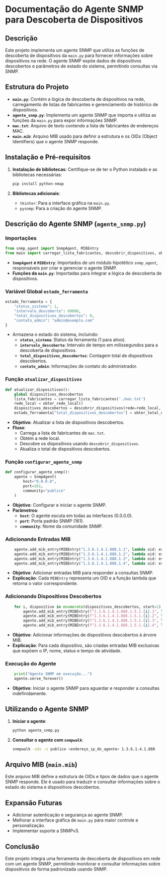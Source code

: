 # Documentação do Agente SNMP para Descoberta de Dispositivos

## Descrição
Este projeto implementa um agente SNMP que utiliza as funções de descoberta de dispositivos da `main.py` para fornecer informações sobre dispositivos na rede. O agente SNMP expõe dados de dispositivos descobertos e parâmetros de estado do sistema, permitindo consultas via SNMP.

## Estrutura do Projeto
- **`main.py`**: Contém a lógica de descoberta de dispositivos na rede, carregamento de listas de fabricantes e gerenciamento de histórico de dispositivos.
- **`agente_snmp.py`**: Implementa um agente SNMP que importa e utiliza as funções da `main.py` para expor informações SNMP.
- **`mac.txt`**: Arquivo de texto contendo a lista de fabricantes de endereços MAC.
- **`main.mib`**: Arquivo MIB usado para definir a estrutura e os OIDs (Object Identifiers) que o agente SNMP responde.

## Instalação e Pré-requisitos
1. **Instalação de bibliotecas**:
   Certifique-se de ter o Python instalado e as bibliotecas necessárias:
   ```bash
   pip install python-nmap
   ```

2. **Bibliotecas adicionais**:
   - `tkinter`: Para a interface gráfica na `main.py`.
   - `pysnmp`: Para a criação do agente SNMP.

## Descrição do Agente SNMP (`agente_snmp.py`)

### Importações
```python
from snmp_agent import SnmpAgent, MIBEntry
from main import carregar_lista_fabricantes, descobrir_dispositivos, obter_total_dispositivos_descobertos, obter_rede_local
```
- **`SnmpAgent` e `MIBEntry`**: Importados de um módulo hipotético `snmp_agent`, responsáveis por criar e gerenciar o agente SNMP.
- **Funções da `main.py`**: Importadas para integrar a lógica de descoberta de dispositivos.

### Variável Global `estado_ferramenta`
```python
estado_ferramenta = {
    "status_sistema": 1,
    "intervalo_descoberta": 60000,
    "total_dispositivos_descobertos": 0,
    "contato_admin": "admin@exemplo.com"
}
```
- Armazena o estado do sistema, incluindo:
  - **`status_sistema`**: Status da ferramenta (1 para ativo).
  - **`intervalo_descoberta`**: Intervalo de tempo em milissegundos para a descoberta de dispositivos.
  - **`total_dispositivos_descobertos`**: Contagem total de dispositivos descobertos.
  - **`contato_admin`**: Informações de contato do administrador.

### Função `atualizar_dispositivos`
```python
def atualizar_dispositivos():
    global dispositivos_descobertos
    lista_fabricantes = carregar_lista_fabricantes('./mac.txt')
    rede_local = obter_rede_local()
    dispositivos_descobertos = descobrir_dispositivos(rede=rede_local, lista_fabricantes=lista_fabricantes)
    estado_ferramenta["total_dispositivos_descobertos"] = obter_total_dispositivos_descobertos(dispositivos_descobertos)
```
- **Objetivo**: Atualizar a lista de dispositivos descobertos.
- **Fluxo**:
  - Carrega a lista de fabricantes de `mac.txt`.
  - Obtém a rede local.
  - Descobre os dispositivos usando `descobrir_dispositivos`.
  - Atualiza o total de dispositivos descobertos.

### Função `configurar_agente_snmp`
```python
def configurar_agente_snmp():
    agente = SnmpAgent(
        host="0.0.0.0",
        port=161,
        community="publico"
    )
```
- **Objetivo**: Configurar e iniciar o agente SNMP.
- **Parâmetros**:
  - **`host`**: O agente escuta em todas as interfaces (0.0.0.0).
  - **`port`**: Porta padrão SNMP (161).
  - **`community`**: Nome da comunidade SNMP.

### Adicionando Entradas MIB
```python
    agente.add_mib_entry(MIBEntry("1.3.6.1.4.1.888.1.1", lambda oid: estado_ferramenta["status_sistema"]))
    agente.add_mib_entry(MIBEntry("1.3.6.1.4.1.888.1.2", lambda oid: estado_ferramenta["intervalo_descoberta"]))
    agente.add_mib_entry(MIBEntry("1.3.6.1.4.1.888.1.3", lambda oid: estado_ferramenta["total_dispositivos_descobertos"]))
    agente.add_mib_entry(MIBEntry("1.3.6.1.4.1.888.1.4", lambda oid: estado_ferramenta["contato_admin"]))
```
- **Objetivo**: Adicionar entradas MIB para responder a consultas SNMP.
- **Explicação**: Cada `MIBEntry` representa um OID e a função lambda que retorna o valor correspondente.

### Adicionando Dispositivos Descobertos
```python
    for i, dispositivo in enumerate(dispositivos_descobertos, start=1):
        agente.add_mib_entry(MIBEntry(f"1.3.6.1.4.1.888.1.5.1.{i}.1", lambda oid, d=dispositivo: d["ip"]))
        agente.add_mib_entry(MIBEntry(f"1.3.6.1.4.1.888.1.5.1.{i}.2", lambda oid, d=dispositivo: d["nome"]))
        agente.add_mib_entry(MIBEntry(f"1.3.6.1.4.1.888.1.5.1.{i}.3", lambda oid, d=dispositivo: d["status"]))
        agente.add_mib_entry(MIBEntry(f"1.3.6.1.4.1.888.1.5.1.{i}.4", lambda oid, d=dispositivo: d["uptime"]))
```
- **Objetivo**: Adicionar informações de dispositivos descobertos à árvore MIB.
- **Explicação**: Para cada dispositivo, são criadas entradas MIB exclusivas que expõem o IP, nome, status e tempo de atividade.

### Execução do Agente
```python
    print("Agente SNMP em execução...")
    agente.serve_forever()
```
- **Objetivo**: Iniciar o agente SNMP para aguardar e responder a consultas indefinidamente.

## Utilizando o Agente SNMP
1. **Iniciar o agente**:
   ```bash
   python agente_snmp.py
   ```

2. **Consultar o agente com `snmpwalk`**:
   ```bash
   snmpwalk -v2c -c publico <endereço_ip_do_agente> 1.3.6.1.4.1.888
   ```

## Arquivo MIB (`main.mib`)
Este arquivo MIB define a estrutura de OIDs e tipos de dados que o agente SNMP responde. Ele é usado para traduzir e consultar informações sobre o estado do sistema e dispositivos descobertos.

## Expansão Futuras
- Adicionar autenticação e segurança ao agente SNMP.
- Melhorar a interface gráfica de `main.py` para maior controle e personalização.
- Implementar suporte a SNMPv3.

## Conclusão
Este projeto integra uma ferramenta de descoberta de dispositivos em rede com um agente SNMP, permitindo monitorar e consultar informações sobre dispositivos de forma padronizada usando SNMP.

